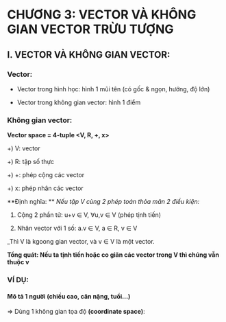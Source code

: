 # CHƯƠNG 3: VECTOR VÀ KHÔNG GIAN VECTOR TRỪU TƯỢNG  
## I. VECTOR VÀ KHÔNG GIAN VECTOR:
### Vector: 

   - Vector trong hình học: hình 1 mũi tên (có gốc & ngọn, hướng, độ lớn)

   - Vector trong không gian vector: hình 1 điểm
   
### Không gian vector:

**Vector space = 4-tuple <V, R, +, x>**

+) V: vector

+) R: tập số thực

+) +: phép cộng các vector

+) x: phép nhân các vector

**Định nghĩa: ** _Nếu tập V cùng 2 phép toán thỏa mãn 2 điều kiện:_

1) Cộng 2 phần tử: u+v ∈ V, ∀u,v ∈ V (phép tịnh tiến)

2) Nhân vector với 1 số: a.v ∈ V, a ∈ R, v ∈ V

_Thì V là kgoong gian vector, và v ∈ V là một vector.

**Tổng quát: Nếu ta tịnh tiến hoặc co giãn các vector trong V thì chúng vẫn thuộc v**

### VÍ DỤ:
#### Mô tả 1 người (chiều cao, cân nặng, tuổi...)
=> Dùng 1 không gian tọa độ **(coordinate space)**: 
